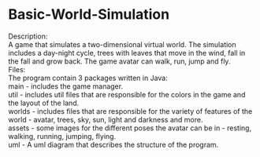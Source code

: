 # Basic-World-Simulation
Description:<br />
A game that simulates a two-dimensional virtual world. The simulation includes a day-night cycle, trees with leaves that move in the wind, fall in the fall and grow back. The game avatar can walk, run, jump and fly. <br />
Files:<br />
The program contain 3 packages written in Java:<br />
main - includes the game manager.<br />
util - includes util files that are responsible for the colors in the game and the layout of the land.<br />
worlds - includes files that are responsible for the variety of features of the world - avatar, trees, sky, sun, light and darkness and more.<br />
assets - some images for the different poses the avatar can be in - resting, walking, running, jumping, flying.<br />
uml - A uml diagram that describes the structure of the program. <br />
